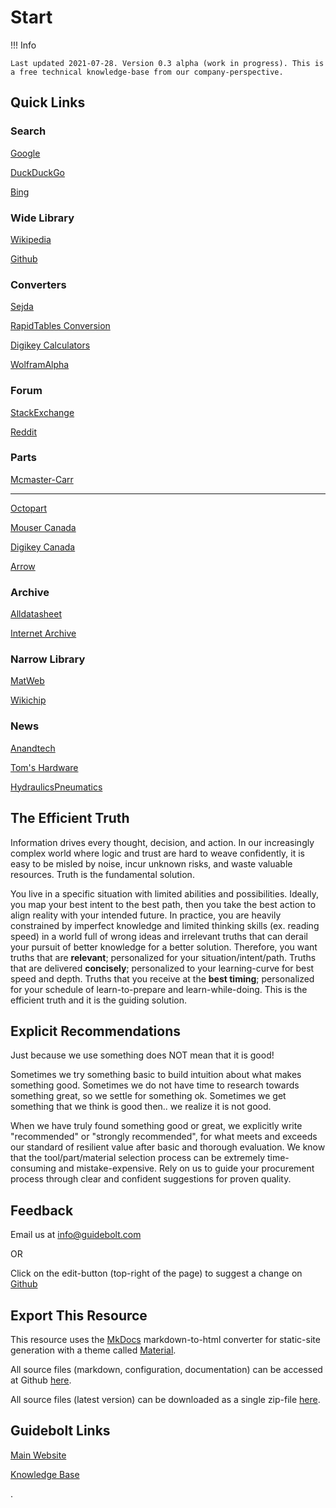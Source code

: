 # Start

!!! Info
	
	Last updated 2021-07-28. Version 0.3 alpha (work in progress). This is a free technical knowledge-base from our company-perspective.

## Quick Links

### Search

[Google](https://www.google.com/)

[DuckDuckGo](https://duckduckgo.com/)

[Bing](https://www.bing.com)

### Wide Library

[Wikipedia](https://en.wikipedia.org)

[Github](https://github.com/)

### Converters

[Sejda](https://www.sejda.com/)

[RapidTables Conversion](https://www.rapidtables.com/convert/index.html)

[Digikey Calculators](https://www.digikey.ca/en/resources/online-conversion-calculators)

[WolframAlpha](https://www.wolframalpha.com/)

### Forum

[StackExchange](https://stackexchange.com/)

[Reddit](https://www.reddit.com/)

### Parts

[Mcmaster-Carr](https://www.mcmaster.com/)

---

[Octopart](https://octopart.com/)

[Mouser Canada](https://www.mouser.ca/)

[Digikey Canada](https://www.digikey.ca/)

[Arrow](https://www.arrow.com/)

### Archive

[Alldatasheet](https://www.alldatasheet.com/)

[Internet Archive](https://archive.org/)

### Narrow Library

[MatWeb](http://www.matweb.com/)

[Wikichip](https://en.wikichip.org/wiki/WikiChip)

### News

[Anandtech](https://www.anandtech.com/)

[Tom's Hardware](https://www.tomshardware.com/)

[HydraulicsPneumatics](https://www.hydraulicspneumatics.com/)

## 

## The Efficient Truth

Information drives every thought, decision, and action. In our increasingly complex world where logic and trust are hard to weave confidently, it is easy to be misled by noise, incur unknown risks, and waste valuable resources. Truth is the fundamental solution.

You live in a specific situation with limited abilities and possibilities. Ideally, you map your best intent to the best path, then you take the best action to align reality with your intended future. In practice, you are heavily constrained by imperfect knowledge and limited thinking skills (ex. reading speed) in a world full of wrong ideas and irrelevant truths that can derail your pursuit of better knowledge for a better solution. Therefore, you want truths that are **relevant**; personalized for your situation/intent/path. Truths that are delivered **concisely**; personalized to your learning-curve for best speed and depth. Truths that you receive at the **best timing**; personalized for your schedule of learn-to-prepare and learn-while-doing. This is the efficient truth and it is the guiding solution.

## Explicit Recommendations

Just because we use something does NOT mean that it is good!

Sometimes we try something basic to build intuition about what makes something good. Sometimes we do not have time to research towards something great, so we settle for something ok. Sometimes we get something that we think is good then.. we realize it is not good.

When we have truly found something good or great, we explicitly write "recommended" or "strongly recommended", for what meets and exceeds our standard of resilient value after basic and thorough evaluation. We know that the tool/part/material selection process can be extremely time-consuming and mistake-expensive. Rely on us to guide your procurement process through clear and confident suggestions for proven quality.

## Feedback

Email us at [info@guidebolt.com](mailto:info@guidebolt.com)

OR

Click on the edit-button (top-right of the page) to suggest a change on [Github](https://github.com/guidebolt/knowledge/)

## Export This Resource

This resource uses the [MkDocs](https://www.mkdocs.org/) markdown-to-html converter for static-site generation with a theme called [Material](https://squidfunk.github.io/mkdocs-material/).

All source files (markdown, configuration, documentation) can be accessed at Github [here](https://github.com/guidebolt/knowledge/).

All source files (latest version) can be downloaded as a single zip-file [here](https://github.com/Guidebolt/knowledge/archive/master.zip).

## Guidebolt Links

[Main Website](https://guidebolt.com/)

[Knowledge Base](https://knowledge.guidebolt.com/)


.
